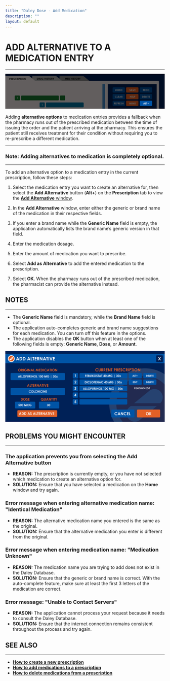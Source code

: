 ```yaml
---
title: "Daley Dose - Add Medication"
description: ""
layout: default
---
```


# **ADD ALTERNATIVE TO A MEDICATION ENTRY**
---

![Daley Dose Add Alternative](/assets/images/daley-dose-home-window-parts-alt.png)

Adding **alternative options** to medication entries provides a fallback when the pharmacy runs out of the prescribed medication between the time of issuing the order and the patient arriving at the pharmacy. This ensures the patient still receives treatment for their condition without requiring you to re-prescribe a different medication.

---
### **Note: Adding alternatives to medication is completely optional.**
---

To add an alternative option to a medication entry in the current prescription, follow these steps:

1. Select the medication entry you want to create an alternative for, then select the **Add Alternative** button (**Alt+**) on the **Prescription** tab to view the [**Add Alternative** window](/daleydose/window-add-alternative).

2. In the **Add Alternative** window, enter either the generic or brand name of the medication in their respective fields.

3. If you enter a brand name while the **Generic Name** field is empty, the application automatically lists the brand name’s generic version in that field.
  

4. Enter the medication dosage.

5. Enter the amount of medication you want to prescribe.

6. Select **Add as Alternative** to add the entered medication to the prescription.

7. Select **OK**.
   When the pharmacy runs out of the prescribed medication, the pharmacist can provide the alternative instead.

## **NOTES**
---
- The **Generic Name** field is mandatory, while the **Brand Name** field is optional.
- The application auto-completes generic and brand name suggestions for each medication. You can turn off this feature in the options.
- The application disables the **OK** button when at least one of the following fields is empty: **Generic Name**, **Dose**, or **Amount**.

![Daley Dose user interface screenshot](/assets/images/daley-dose-add-alts-window.png)

## **PROBLEMS YOU MIGHT ENCOUNTER**  
---
### The application prevents you from selecting the **Add Alternative** button  
- **REASON:** The prescription is currently empty, or you have not selected which medication to create an alternative option for.  
- **SOLUTION:** Ensure that you have selected a medication on the **Home** window and try again.

### Error message when entering alternative medication name: **"Identical Medication"**  
- **REASON:** The alternative medication name you entered is the same as the original.  
- **SOLUTION:** Ensure that the alternative medication you enter is different from the original.
  
### Error message when entering medication name: **"Medication Unknown"**  
- **REASON:** The medication name you are trying to add does not exist in the Daley Database.  
- **SOLUTION:** Ensure that the generic or brand name is correct. With the auto-complete feature, make sure at least the first 3 letters of the medication are correct.

### Error message: **"Unable to Contact Servers"**  
- **REASON:** The application cannot process your request because it needs to consult the Daley Database.  
- **SOLUTION:** Ensure that the internet connection remains consistent throughout the process and try again.

## **SEE ALSO**
---
- [**How to create a new prescription**](/daleydose/prescription-create-new)
- [**How to add medications to a prescription**](/daleydose/prescription-add-meds)
- [**How to delete medications from a prescription**](/daleydose/prescription-delete-meds) 
